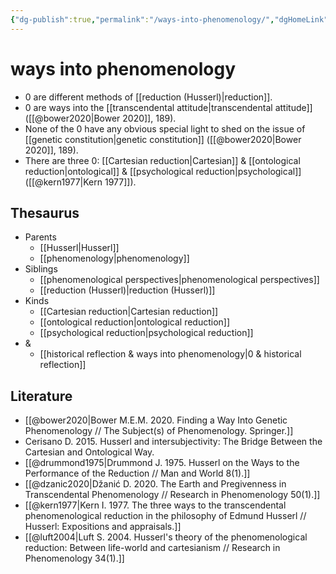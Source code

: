 ```yaml
---
{"dg-publish":true,"permalink":"/ways-into-phenomenology/","dgHomeLink":false,"dgPassFrontmatter":false}
---
```


# ways into phenomenology
- 0 are different methods of [[reduction (Husserl)|reduction]].
- 0 are ways into the [[transcendental attitude|transcendental attitude]] ([[@bower2020|Bower 2020]], 189).
- None of the 0 have any obvious special light to shed on the issue of [[genetic constitution|genetic constitution]] ([[@bower2020|Bower 2020]], 189).
- There are three 0: [[Cartesian reduction|Cartesian]] & [[ontological reduction|ontological]] & [[psychological reduction|psychological]] ([[@kern1977|Kern 1977]]).


## Thesaurus
- Parents
	- [[Husserl|Husserl]]
	- [[phenomenology|phenomenology]]
- Siblings
	- [[phenomenological perspectives|phenomenological perspectives]]
	- [[reduction (Husserl)|reduction (Husserl)]]
- Kinds
	- [[Cartesian reduction|Cartesian reduction]]
	- [[ontological reduction|ontological reduction]]
	- [[psychological reduction|psychological reduction]]
- &
	- [[historical reflection & ways into phenomenology|0 & historical reflection]]


## Literature
- [[@bower2020|Bower M.E.M. 2020. Finding a Way Into Genetic Phenomenology // The Subject(s) of Phenomenology. Springer.]]
- Cerisano D. 2015. Husserl and intersubjectivity: The Bridge Between the Cartesian and Ontological Way.
- [[@drummond1975|Drummond J. 1975. Husserl on the Ways to the Performance of the Reduction // Man and World 8(1).]]
- [[@dzanic2020|Džanić D. 2020. The Earth and Pregivenness in Transcendental Phenomenology // Research in Phenomenology 50(1).]]
- [[@kern1977|Kern I. 1977. The three ways to the transcendental phenomenological reduction in the philosophy of Edmund Husserl // Husserl: Expositions and appraisals.]]
- [[@luft2004|Luft S. 2004. Husserl's theory of the phenomenological reduction: Between life-world and cartesianism // Research in Phenomenology 34(1).]]


